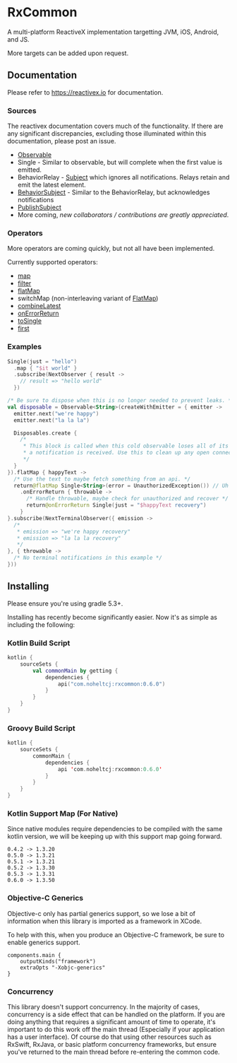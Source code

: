 # RxCommon
A multi-platform ReactiveX implementation targetting JVM, iOS, Android, and JS.

More targets can be added upon request.

## Documentation
Please refer to <https://reactivex.io> for documentation.

### Sources
The reactivex documentation covers much of the functionality. If there are any significant discrepancies,
excluding those illuminated within this documentation, please post an issue.

* [Observable](<http://reactivex.io/documentation/observable.html>)
* Single - Similar to observable, but will complete when the first value is emitted.
* BehaviorRelay - [Subject](http://reactivex.io/documentation/subject.html) which ignores all notifications. Relays 
retain and emit the latest element.
* [BehaviorSubject](http://reactivex.io/documentation/subject.html) - Similar to the BehaviorRelay, but acknowledges
notifications
* [PublishSubject](http://reactivex.io/documentation/subject.html)
* More coming, _new collaborators / contributions are greatly appreciated_.

### Operators
More operators are coming quickly, but not all have been implemented.

Currently supported operators:
* [map](http://reactivex.io/documentation/operators/map.html)
* [filter](http://reactivex.io/documentation/operators/filter.html)
* [flatMap](http://reactivex.io/documentation/operators/flatmap.html)
* switchMap (non-interleaving variant of [FlatMap](http://reactivex.io/documentation/operators/flatmap.html))
* [combineLatest](http://reactivex.io/documentation/operators/combinelatest.html)
* [onErrorReturn](http://reactivex.io/documentation/operators/catch.html)
* [toSingle](http://reactivex.io/documentation/operators/first.html)
* [first](http://reactivex.io/documentation/operators/first.html)

### Examples
```kotlin
Single(just = "hello")
  .map { "$it world" }
  .subscribe(NextObserver { result ->
    // result => "hello world"
  })

/* Be sure to dispose when this is no longer needed to prevent leaks. */
val disposable = Observable<String>(createWithEmitter = { emitter ->
  emitter.next("we're happy")
  emitter.next("la la la")

  Disposables.create {
    /*
     * This block is called when this cold observable loses all of its observers or
     * a notification is received. Use this to clean up any open connections, etc.
     */
  }
}).flatMap { happyText ->
  /* Use the text to maybe fetch something from an api. */
  return@flatMap Single<String>(error = UnauthorizedException()) // Uh oh, expired access
    .onErrorReturn { throwable ->
      /* Handle throwable, maybe check for unauthorized and recover */
      return@onErrorReturn Single(just = "$happyText recovery")
    }
}.subscribe(NextTerminalObserver({ emission ->
  /*
   * emission => "we're happy recovery"
   * emission => "la la la recovery"
   */
}, { throwable ->
  /* No terminal notifications in this example */
}))
```

## Installing

Please ensure you're using gradle 5.3+.

Installing has recently become significantly easier. Now it's as simple as including
the following:

### Kotlin Build Script

```kotlin 
kotlin {
    sourceSets {
        val commonMain by getting {
            dependencies {
                api("com.noheltcj:rxcommon:0.6.0")
            }
        }
    }
}
```

### Groovy Build Script

```kotlin 
kotlin {
    sourceSets {
        commonMain {
            dependencies {
                api 'com.noheltcj:rxcommon:0.6.0'
            }
        }
    }
}
```

### Kotlin Support Map (For Native)

Since native modules require dependencies to be compiled with the same kotlin version,
we will be keeping up with this support map going forward.

```
0.4.2 -> 1.3.20
0.5.0 -> 1.3.21
0.5.1 -> 1.3.21
0.5.2 -> 1.3.30
0.5.3 -> 1.3.31
0.6.0 -> 1.3.50
```

### Objective-C Generics
Objective-c only has partial generics support, so we lose a bit of 
information when this library is imported as a framework in XCode.

To help with this, when you produce an Objective-C framework, be sure to
enable generics support.

```^groovy
components.main {
    outputKinds("framework")
    extraOpts "-Xobjc-generics"
}
```

### Concurrency
This library doesn't support concurrency. In the majority of cases, concurrency is
a side effect that can be handled on the platform. If you are doing anything that
requires a significant amount of time to operate, it's important to do this work
off the main thread (Especially if your application has a user interface). Of course
do that using other resources such as RxSwift, RxJava, or basic platform concurrency
frameworks, but ensure you've returned to the main thread before re-entering the common code.
